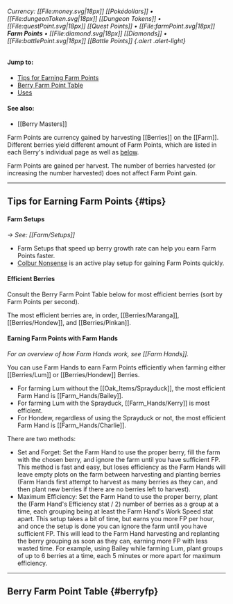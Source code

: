 ###### Currency: [[File:money.svg|18px]] [[Pokédollars]] • [[File:dungeonToken.svg|18px]] [[Dungeon Tokens]] • [[File:questPoint.svg|18px]] [[Quest Points]] • [[File:farmPoint.svg|18px]] **Farm Points** • [[File:diamond.svg|18px]]  [[Diamonds]] • [[File:battlePoint.svg|18px]] [[Battle Points]] {.alert .alert-light}
#### Jump to:
* [Tips for Earning Farm Points](#tips)
* [Berry Farm Point Table](#berryfp)
* [Uses](#uses)

#### See also:
* [[Berry Masters]]

Farm Points are currency gained by harvesting [[Berries]] on the [[Farm]]. Different berries yield different amount of Farm Points, which are listed in each Berry's individual page as well as [below](#berryfp).

Farm Points are gained per harvest. The number of berries harvested (or increasing the number harvested) does not affect Farm Point gain.


---

## Tips for Earning Farm Points {#tips}

#### Farm Setups
*→ See: [[Farm/Setups]]*

* Farm Setups that speed up berry growth rate can help you earn Farm Points faster.
* [Colbur Nonsense](#!Farm/Setups#nonsense) is an active play setup for gaining Farm Points quickly.

#### Efficient Berries
Consult the Berry Farm Point Table below for most efficient berries (sort by Farm Points per second).

The most efficient berries are, in order, [[Berries/Maranga]], [[Berries/Hondew]], and [[Berries/Pinkan]].

#### Earning Farm Points with Farm Hands
*For an overview of how Farm Hands work, see [[Farm Hands]].*

You can use Farm Hands to earn Farm Points efficiently when farming either [[Berries/Lum]] or [[Berries/Hondew]] Berries.
* For farming Lum without the [[Oak_Items/Sprayduck]], the most efficient Farm Hand is [[Farm_Hands/Bailey]].
* For farming Lum with the Sprayduck, [[Farm_Hands/Kerry]] is most efficient.
* For Hondew, regardless of using the Sprayduck or not, the most efficient Farm Hand is [[Farm_Hands/Charlie]].

There are two methods:
+ Set and Forget: Set the Farm Hand to use the proper berry, fill the farm with the chosen berry, and ignore the farm until you have sufficient FP. This method is fast and easy, but loses efficiency as the Farm Hands will leave empty plots on the farm between harvesting and planting berries (Farm Hands first attempt to harvest as many berries as they can, and then plant new berries if there are no berries left to harvest).
+ Maximum Efficiency: Set the Farm Hand to use the proper berry, plant the (Farm Hand's Efficiency stat / 2) number of berries as a group at a time, each grouping being at least the Farm Hand's Work Speed stat apart. This setup takes a bit of time, but earns you more FP per hour, and once the setup is done you can ignore the farm until you have sufficient FP. This will lead to the Farm Hand harvesting and replanting the berry grouping as soon as they can, earning more FP with less wasted time. For example, using Bailey while farming Lum, plant groups of up to 6 berries at a time, each 5 minutes or more apart for maximum efficiency.

---

## Berry Farm Point Table {#berryfp}


